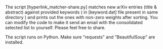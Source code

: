 The script [hyperlink_matcher-share.py] matches new arXiv entries (title & abstract) against provided keywords ( in [keyword.dat] file present in same directory ) and prints out the ones with non-zero weights after sorting. You can modify the code to make it send an email with the consolidated selected list to yourself. Please feel free to share.

The script runs on Python. Make sure "requests" and "BeautifulSoup" are installed. 
